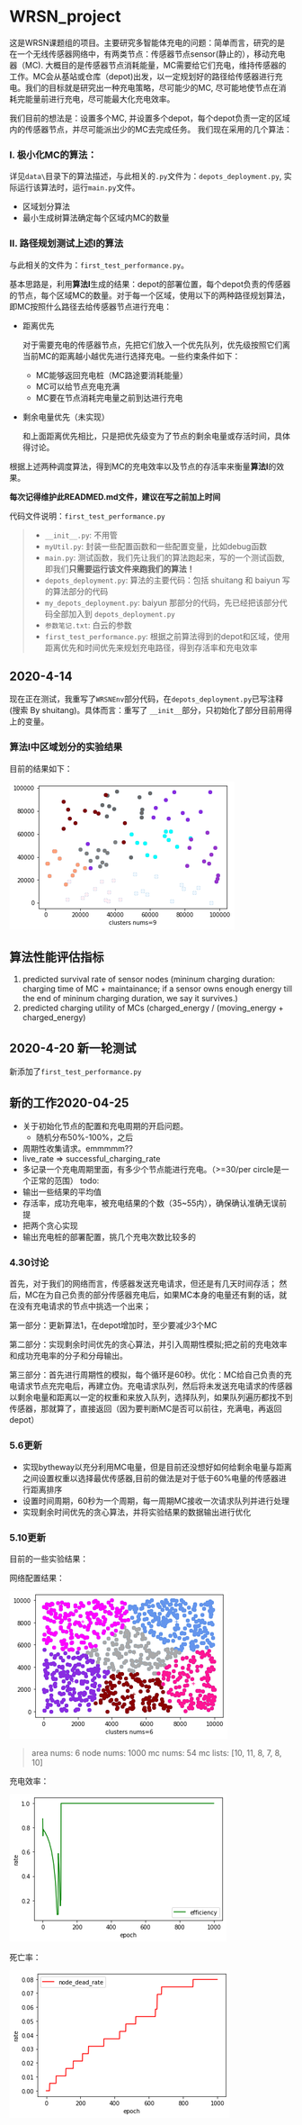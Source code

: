 # WRSN_project
这是WRSN课题组的项目。主要研究多智能体充电的问题：简单而言，研究的是在一个无线传感器网络中，有两类节点：传感器节点sensor(静止的），移动充电器（MC). 大概目的是传感器节点消耗能量，MC需要给它们充电，维持传感器的工作。MC会从基站或仓库（depot)出发，以一定规划好的路径给传感器进行充电。我们的目标就是研究出一种充电策略，尽可能少的MC, 尽可能地使节点在消耗完能量前进行充电，尽可能最大化充电效率。

我们目前的想法是：设置多个MC, 并设置多个depot，每个depot负责一定的区域内的传感器节点，并尽可能派出少的MC去完成任务。
我们现在采用的几个算法：

### Ⅰ. 极小化MC的算法：

详见`data\`目录下的算法描述，与此相关的`.py`文件为：`depots_deployment.py`, 实际运行该算法时，运行`main.py`文件。

- 区域划分算法
- 最小生成树算法确定每个区域内MC的数量

### Ⅱ. 路径规划测试上述I的算法

与此相关的文件为：`first_test_performance.py`。

基本思路是，利用**算法Ⅰ**生成的结果：depot的部署位置，每个depot负责的传感器的节点，每个区域MC的数量。对于每一个区域，使用以下的两种路径规划算法，即MC按照什么路径去给传感器节点进行充电：

- 距离优先

  对于需要充电的传感器节点，先把它们放入一个优先队列，优先级按照它们离当前MC的距离越小越优先进行选择充电。一些约束条件如下：

  - MC能够返回充电桩（MC路途要消耗能量）
  - MC可以给节点充电充满
  - MC要在节点消耗完电量之前到达进行充电

- 剩余电量优先（未实现）

  和上面距离优先相比，只是把优先级变为了节点的剩余电量或存活时间，具体得讨论。

根据上述两种调度算法，得到MC的充电效率以及节点的存活率来衡量**算法I**的效果。

**每次记得维护此READMED.md文件，建议在写之前加上时间**

代码文件说明：`first_test_performance.py`
>- `__init__.py`: 不用管
>- `myUtil.py`: 封装一些配置函数和一些配置变量，比如debug函数
>- `main.py`: 测试函数，我们先让我们的算法跑起来，写的一个测试函数, 即我们**只需要运行该文件来跑我们的算法！**
>- `depots_deployment.py`: 算法的主要代码：包括 shuitang 和 baiyun 写的算法部分的代码
>- `my_depots_deployment.py`: baiyun 那部分的代码，先已经把该部分代码全部加入到 `depots_deployment.py`
>- `参数笔记.txt`: 白云的参数
>- `first_test_performance.py`: 根据之前算法得到的depot和区域，使用距离优先和时间优先来规划充电路径，得到存活率和充电效率

## 2020-4-14

现在正在测试，我重写了`WRSNEnv`部分代码，在`depots_deployment.py`已写注释(搜索 By shuitang)。具体而言：重写了 `__init__`部分，只初始化了部分目前用得上的变量。


### 算法I中区域划分的实验结果

目前的结果如下：

![result](image/result.png)



## 算法性能评估指标
1. predicted survival rate of sensor nodes (mininum charging duration: charging time of MC + maintainance; if a sensor owns enough energy till the end of mininum charging duration, we say it survives.)
2. predicted charging utility of MCs (charged_energy / (moving_energy + charged_energy)

## 2020-4-20 新一轮测试

新添加了`first_test_performance.py`


## 新的工作2020-04-25

- 关于初始化节点的配置和充电周期的开启问题。
  - 随机分布50%-100%，之后
- 周期性收集请求。emmmmm??
- live_rate => successful_charging_rate
- 多记录一个充电周期里面，有多少个节点能进行充电。（>=30/per circle是一个正常的范围）
todo:
- 输出一些结果的平均值
- 存活率，成功充电率，被充电结果的个数（35~55内），确保确认准确无误前提
- 把两个贪心实现
- 输出充电桩的部署配置，挑几个充电次数比较多的

### 4.30讨论
首先，对于我们的网络而言，传感器发送充电请求，但还是有几天时间存活；
然后，MC在为自己负责的部分传感器充电后，如果MC本身的电量还有剩的话，就在没有充电请求的节点中挑选一个出来；

第一部分：更新算法1，在depot增加时，至少要减少3个MC

第二部分：实现剩余时间优先的贪心算法，并引入周期性模拟;把之前的充电效率和成功充电率的分子和分母输出。

第三部分：首先进行周期性的模拟，每个循环是60秒。优化：MC给自己负责的充电请求节点充完电后，再建立伪。充电请求队列，然后将未发送充电请求的传感器以剩余电量和距离以一定的权重和来放入队列，选择队列，如果队列遍历都找不到传感器，那就算了，直接返回（因为要判断MC是否可以前往，充满电，再返回depot）
### 5.6更新
- 实现bytheway以充分利用MC电量，但是目前还没想好如何给剩余电量与距离之间设置权重以选择最优传感器,目前的做法是对于低于60%电量的传感器进行距离排序
- 设置时间周期，60秒为一个周期，每一周期MC接收一次请求队列并进行处理
- 实现剩余时间优先的贪心算法，并将实验结果的数据输出进行优化



### 5.10更新

目前的一些实验结果：

网络配置结果：

![image-20200510122158822](image/image-20200510122158822.png)

> area nums:  6
> node nums:  1000
> mc nums: 54
> mc lists: [10, 11, 8, 7, 8, 10]

充电效率：

![image-20200510122104900](image/image-20200510122104900.png)

死亡率：

![image-20200510122131684](image/image-20200510122131684.png)